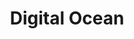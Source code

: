 ---
locations:
- country: null
  id: '1'
  name: New York 1
- country: null
  id: '2'
  name: Amsterdam 1
- country: null
  id: '3'
  name: San Francisco 1
- country: null
  id: '4'
  name: New York 2
- country: null
  id: '5'
  name: Amsterdam 2
- country: null
  id: '6'
  name: Singapore 1
sizes:
- bandwidth: 0
  disk: 0
  id: '66'
  name: 512MB
  price: 0
  price_per: hour
  ram: 512
- bandwidth: 0
  disk: 0
  id: '63'
  name: 1GB
  price: 0
  price_per: hour
  ram: 1024
- bandwidth: 0
  disk: 0
  id: '62'
  name: 2GB
  price: 0
  price_per: hour
  ram: 2048
- bandwidth: 0
  disk: 0
  id: '64'
  name: 4GB
  price: 0
  price_per: hour
  ram: 4096
- bandwidth: 0
  disk: 0
  id: '65'
  name: 8GB
  price: 0
  price_per: hour
  ram: 8192
- bandwidth: 0
  disk: 0
  id: '61'
  name: 16GB
  price: 0
  price_per: hour
  ram: 16384
- bandwidth: 0
  disk: 0
  id: '60'
  name: 32GB
  price: 0
  price_per: hour
  ram: 32768
- bandwidth: 0
  disk: 0
  id: '70'
  name: 48GB
  price: 0
  price_per: hour
  ram: 49152
- bandwidth: 0
  disk: 0
  id: '69'
  name: 64GB
  price: 0
  price_per: hour
  ram: 65536
template: provider.html
title: Digital Ocean

---